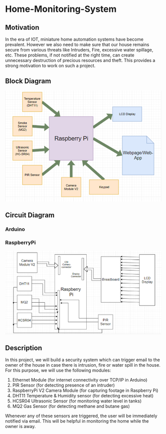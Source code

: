 # Home-Monitoring-System

## Motivation

In the era of IOT, miniature home automation systems have become prevalent. However we also need to make sure that our house remains secure from various threats like Intruders, Fire, excessive water spillage, etc. These problems, if not notified at the right time, can create unnecessary destruction of precious resources and theft. This provides a strong motivation to work on such a project. 


## Block Diagram

![Block Diagram](https://github.com/Grimmjaw6/Home-Monitoring-System/blob/master/BlockDiag.PNG)

## Circuit Diagram

### Arduino



### RaspberryPi

![Circuit Diagram](https://github.com/Grimmjaw6/Home-Monitoring-System/blob/master/Circuit%20Diagram.PNG)

## Description

In this project, we will build a security system which can trigger email to the owner of the house in case there is intrusion, fire or water spill in the house. For this purpose, we will use the following modules: 
1. Ethernet Module (for internet connectivity over TCP/IP in Arduino) 
2. PIR Sensor (for detecting presence of an intruder)  
3. RaspberryPi V2 Camera Module (for capturing footage in Raspberry Pi) 
4. DHT11 Temperature & Humidity sensor (for detecting excessive heat) 
5. HCSR04 Ultrasonic Sensor (for monitoring water level in tanks)
6. MQ2 Gas Sensor (for detecting methane and butane gas)

Whenever any of these sensors are triggered, the user will be immediately notified via email. This will be helpful in monitoring the home while the owner is away.
